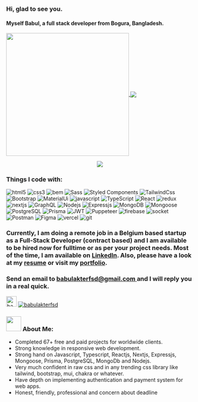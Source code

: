 ### Hi, glad to see you.
#### Myself Babul, a full stack developer from Bogura, Bangladesh.
 <p style="align:center">
  <a href="https://github.com/babulakterfsd" align="center">
   <img align="center" width="330" align="center" src="https://github-readme-stats.vercel.app/api?username=babulakterfsd&hide=contribs,issues&theme=radical&hide_rank=true&count_private=true&include_all_commits=true">
  </a>
  <a href="https://github.com/babulakterfsd/github-readme-stats" align="center">
    <img align="center" src="https://github-readme-stats.anuraghazra1.vercel.app/api/top-langs/?username=babulakterfsd&layout=compact&theme=radical&langs_count=6" />
  </a>
 </p>
 <p align="center">
   <img align="center" src="https://github-readme-streak-stats.herokuapp.com/?user=babulakterfsd&theme=radical&hide_border=true"/>
</p>




<!--
<h3>
  <a href="https://git.io/typing-svg"><img src="https://readme-typing-svg.herokuapp.com?color=F71DD5&lines=HTML+CSS+SaSS+Bootstrap;tailwindCSS+MaterialUI+StyledComponent;Javascript+Reactjs+Redux+Nextjs;Firebase+Nodejs+ExpressJs+Mongoose;JWT+Socket-io+MongoDB+Git+CPanel"></a>
</h3>-->

### Things I code with:
<p>
  <img alt="html5" src="https://img.shields.io/badge/-HTML5-E34F26?style=flat-square&logo=html5&logoColor=white" />
  <img alt="css3" src="https://img.shields.io/badge/-CSS3-E34F26?style=flat-square&logo=css3&logoColor=white" />
  <img alt="bem" src="https://img.shields.io/badge/-BEM-E34F26?style=flat-square&logo=bem&logoColor=white" />
  <img alt="Sass" src="https://img.shields.io/badge/-Sass-CC6699?style=flat-square&logo=sass&logoColor=white" />
  <img alt="Styled Components" src="https://img.shields.io/badge/-Styled_Components-db7092?style=flat-square&logo=styled-components&logoColor=white" />
  <img alt="TailwindCss" src="https://img.shields.io/badge/-TailwindCss-E34F26?style=flat-square&logo=tailwindcss&logoColor=white" />
  <img alt="Bootstrap" src="https://img.shields.io/badge/-Bootstrap-E34F26?style=flat-square&logo=bootstrap&logoColor=white" />
  <img alt="MaterialUi" src="https://img.shields.io/badge/-MaterialUi-E34F26?style=flat-square&logo=mui&logoColor=white" />

   <img alt="javascript" src="https://img.shields.io/badge/-javaScript-007ACC?style=flat-square&logo=javascript&logoColor=yellow" />
   <img alt="TypeScript" src="https://img.shields.io/badge/-TypeScript-007ACC?style=flat-square&logo=typescript&logoColor=white" />

  <img alt="React" src="https://img.shields.io/badge/-React-45b8d8?style=flat-square&logo=react&logoColor=white" />
  <img alt="redux" src="https://img.shields.io/badge/-Redux-764ABC?style=flat-square&logo=redux&logoColor=white" />
  <img alt="nextjs" src="https://img.shields.io/badge/-Nextjs-764ABC?style=flat-square&logo=nextjs&logoColor=white" />
  <img alt="GraphQL" src="https://img.shields.io/badge/-GraphQL-E10098?style=flat-square&logo=graphql&logoColor=white" />

   <img alt="Nodejs" src="https://img.shields.io/badge/-Nodejs-43853d?style=flat-square&logo=Node.js&logoColor=white" />
   <img alt="Expressjs" src="https://img.shields.io/badge/-Expressjs-43853d?style=flat-square&logo=Express.js&logoColor=white" />
   <img alt="MongoDB" src="https://img.shields.io/badge/-MongoDB-13aa52?style=flat-square&logo=mongodb&logoColor=white" />
   <img alt="Mongoose" src="https://img.shields.io/badge/-Mongoose-13aa52?style=flat-square&logo=mongoose&logoColor=white" />
   <img alt="PostgreSQL" src="https://img.shields.io/badge/-PostgreSQL-13aa52?style=flat-square&logo=PostgreSQL&logoColor=white" />
   <img alt="Prisma" src="https://img.shields.io/badge/-Prisma-13aa52?style=flat-square&logo=Prisma&logoColor=white" />
   <img alt="JWT" src="https://img.shields.io/badge/-JWT-13aa52?style=flat-square&logo=JWT&logoColor=white" />
   <img alt="Puppeteer" src="https://img.shields.io/badge/-Puppeteer-13aa52?style=flat-square&logo=Puppeteer&logoColor=white" />
   <img alt="firebase" src="https://img.shields.io/badge/-Firebase-F05032?style=flat-square&logo=firebase&logoColor=white" />
   <img alt="socket" src="https://img.shields.io/badge/-Socket-F05032?style=flat-square&logo=socket&logoColor=white" />
   <img alt="Postman" src="https://img.shields.io/badge/-Postman-F05032?style=flat-square&logo=postman&logoColor=white" />
   <img alt="Figma" src="https://img.shields.io/badge/-Figma-F05032?style=flat-square&logo=figma&logoColor=white" />
   <img alt="vercel" src="https://img.shields.io/badge/-Vercel-F05032?style=flat-square&logo=vercel&logoColor=white" />
  
  <img alt="git" src="https://img.shields.io/badge/-Git-F05032?style=flat-square&logo=git&logoColor=white" />
  
 
</p>

### Currently, I am doing a remote job in a Belgium based startup as a Full-Stack Developer (contract based) and I am available to be hired now for fulltime or as per your project needs. Most of the time, I am available on [LinkedIn](https://linkedin.com/in/babulakterfsd). Also, please have a look at my [resume](https://drive.google.com/file/d/1ds_lX3FHIE4h8qRAMHcKT8JwCz8LNSC0/view) or visit my [portfolio](https://babulakter.com).

### Send an email to <ins> babulakterfsd@gmail.com </ins> and I will reply you in a real quick.

<p align="left"> <img src="https://komarev.com/ghpvc/?username=babulakterfsd&label=Profile%20views&color=0e75b6&style=flat" alt="babulakterfsd " height="28px"  />  <a href="https://twitter.com/babulakterfsd" target="blank"><img src="https://img.shields.io/twitter/follow/babulakterfsd?logo=twitter&style=for-the-badge" alt="babulakterfsd" /></a>
</p>


### <img src="https://media.giphy.com/media/WUlplcMpOCEmTGBtBW/giphy.gif" width="40"> **About Me:**

- Completed 67+ free and paid projects for worldwide clients.
- Strong knowledge in responsive web development.
- Strong hand on Javascript, Typescript, Reactjs, Nextjs, Expressjs, Mongoose, Prisma, PostgreSQL, MongoDb and Nodejs.
- Very much confident in raw css and in any trending css library like tailwind, bootstrap, mui, chakra or whatever.
- Have depth on implementing authentication and payment system for web apps.
- Honest, friendly, professional and concern about deadline

</br>
